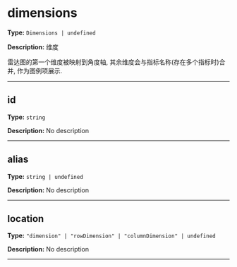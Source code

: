 # dimensions

**Type:** `Dimensions | undefined`

**Description:**
维度
  
  雷达图的第一个维度被映射到角度轴, 其余维度会与指标名称(存在多个指标时)合并, 作为图例项展示.

---


## id

**Type:** `string`

**Description:**
No description

---

## alias

**Type:** `string | undefined`

**Description:**
No description

---

## location

**Type:** `"dimension" | "rowDimension" | "columnDimension" | undefined`

**Description:**
No description

---

